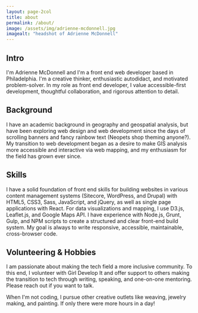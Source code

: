 ```yaml
---
layout: page-2col
title: about
permalink: /about/
image: /assets/img/adrienne-mcdonnell.jpg
imagealt: "headshot of Adrienne McDonnell"
---
```


## Intro
I'm Adrienne McDonnell and I'm a front end web developer based in Philadelphia. I'm a creative thinker, enthusiastic autodidact, and motivated problem-solver. In my role as front end developer, I value accessible-first development, thoughtful collaboration, and rigorous attention to detail. 

## Background
I have an academic background in geography and geospatial analysis, but have been exploring web design and web development since the days of scrolling banners and fancy rainbow text (Neopets shop theming anyone?). My transition to web development began as a desire to make GIS analysis more accessible and interactive via web mapping, and my enthusiasm for the field has grown ever since.

## Skills
I have a solid foundation of front end skills for building websites in various content management systems (Sitecore, WordPress, and Drupal) with HTML5, CSS3, Sass, JavaScript, and jQuery, as well as single page applications with React.  For data visualizations and mapping, I use D3.js, Leaflet.js, and Google Maps API.  I have experience with Node.js, Grunt, Gulp, and NPM scripts to create a structured and clear front-end build system. My goal is always to write responsive, accessible, maintainable, cross-browser code.
  
## Volunteering & Hobbies
I am passionate about making the tech field a more inclusive community. To this end, I volunteer with Girl Develop It and offer support to others making the transition to tech through writing, speaking, and one-on-one mentoring. Please reach out if you want to talk.

When I'm not coding, I pursue other creative outlets like weaving, jewelry making, and painting.  If only there were more hours in a day! 